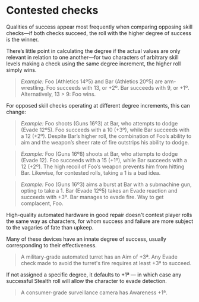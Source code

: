 # Contested checks

Qualities of success appear most frequently when comparing opposing skill checks—if both checks succeed, the roll with the higher degree of success is the winner.

There’s little point in calculating the degree if the actual values are only relevant in relation to one another—for two characters of arbitrary skill levels making a check using the same degree increment, the higher roll simply wins.

> _Example:_ Foo (Athletics 14º5) and Bar (Athletics 20º5) are arm-wrestling. Foo succeeds with 13, or +2º. Bar succeeds with 9, or +1º. Alternatively, 13 > 9: Foo wins.

For opposed skill checks operating at different degree increments, this can change:

> _Example:_ Foo shoots (Guns 16º3) at Bar, who attempts to dodge (Evade 12º5). Foo succeeds with a 10 (+3º), while Bar succeeds with a 12 (+2º). Despite Bar’s higher roll, the combination of Foo’s ability to aim and the weapon’s sheer rate of fire outstrips his ability to dodge.

> _Example:_ Foo (Guns 16º8) shoots at Bar, who attempts to dodge (Evade 12). Foo succeeds with a 15 (+1º), while Bar succeeds with a 12 (+2º). The high recoil of Foo’s weapon prevents him from hitting Bar. Likewise, for contested rolls, taking a 1 is a bad idea.

> _Example:_ Foo (Guns 16º3) aims a burst at Bar with a submachine gun, opting to take a 1. Bar (Evade 12º5) takes an Evade reaction and succeeds with +3º. Bar manages to evade fire. Way to get complacent, Foo.

High-quality automated hardware in good repair doesn't contest player rolls the same way as characters, for whom success and failure are more subject to the vagaries of fate than upkeep.

Many of these devices have an innate degree of success, usually corresponding to their effectiveness.

> A military-grade automated turret has an Aim of +3ª. Any Evade check made to avoid the turret's fire requires at least +3ª to succeed.

If not assigned a specific degree, it defaults to +1ª — in which case any successful Stealth roll will allow the character to evade detection.

> A consumer-grade surveillance camera has Awareness +1ª.
